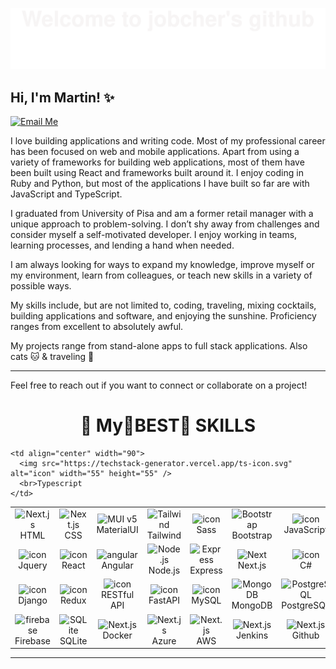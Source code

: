 [![MasterHead](https://github.com/BEPb/BEPb/blob/main/assets/Bottom_up.svg)]()



## Hi, I'm Martin! ✨

[![Email Me](https://img.shields.io/badge/Email-martin.barrera050423@gmail.com-007735.svg)](mailto:lookatemail@gmail.com)
<!-- [![LinkedIn](https://img.shields.io/badge/LinkedIn-Connect-blue.svg?style=social&logo=linkedin)](https://www.linkedin.com/in/ancerys/) -->

I love building applications and writing code. Most of my professional career has been focused on web and mobile
applications. Apart from using a variety of frameworks for building web applications, most of them have been built using
React and frameworks built around it. I enjoy coding in Ruby and Python, but most of the applications I have built so
far are with JavaScript and TypeScript.

I graduated from University of Pisa and am a former retail manager with a unique approach to problem-solving. I don’t shy
away from challenges and consider myself a self-motivated developer. I enjoy working in teams, learning processes, and
lending a hand when needed.

I am always looking for ways to expand my knowledge, improve myself or my environment, learn from colleagues, or teach
new skills in a variety of possible ways.

My skills include, but are not limited to, coding, traveling, mixing cocktails, building applications and software, and
enjoying the sunshine. Proficiency ranges from excellent to absolutely awful.

My projects range from stand-alone apps to full stack applications.
Also cats 🐱 & traveling 🚀

---

<!-- ### My skills

- Programming Languages: JavaScript, TypeScript, Ruby, Python
- Frameworks: NextJS, Astro and various frameworks built around React
- Development Focus: Front-end & full stack development, mobile applications
- Additional Skills: Application and software development, coding best practices, problem-solving
- Soft Skills: Team collaboration, continuous learning, adaptability
- Hobbies: Traveling, mixing cocktails, enjoying the outdoors -->

Feel free to reach out if you want to connect or collaborate on a project!

<!--
**EdAncerys/edancerys** is a ✨ _special_ ✨ repository because its `README.md` (this file) appears on your GitHub profile.

Here are some ideas to get you started:

- 🔭 I’m currently working on ...
- 🌱 I’m currently learning ...
- 👯 I’m looking to collaborate on ...
- 🤔 I’m looking for help with ...
- 💬 Ask me about ...
- 📫 How to reach me: ...
- 😄 Pronouns: ...
- ⚡ Fun fact: ...
-->


<h1 align="center">💫 My🌟BEST🌟 SKILLS</h1>
<p align="center">
<table align="center">
  <tr>
    <td align="center" width="90">
      <img src="https://skillicons.dev/icons?i=html" width="45" height="45" alt="Next.js" />
      <br>HTML
    </td>
    <td align="center" width="90">
      <img src="https://skillicons.dev/icons?i=css" width="45" height="45" alt="Next.js" />
      <br>CSS
    </td>
    <td align="center" width="90">
      <img src="https://skillicons.dev/icons?i=materialui" width="45" height="45" alt="MUI v5" />
      <br>MaterialUI
    </td>
    <td align="center" width="90">
      <img src="https://skillicons.dev/icons?i=tailwind" width="45" height="45" alt="Tailwind" />
      <br>Tailwind
    </td>
    <td align="center" width="90">
      <img src="https://techstack-generator.vercel.app/sass-icon.svg" alt="icon" width="55" height="55" />
      <br>Sass
    </td>
    <td align="center" width="90">
      <img src="https://skillicons.dev/icons?i=bootstrap" width="45" height="45" alt="Bootstrap" />
      <br>Bootstrap
    </td>
    <td align="center" width="90">
      <img src="https://techstack-generator.vercel.app/js-icon.svg" alt="icon" width="55" height="55" />
      <br>JavaScript
    </td>

    <td align="center" width="90">
      <img src="https://techstack-generator.vercel.app/ts-icon.svg" alt="icon" width="55" height="55" />
      <br>Typescript
    </td>

  </tr>

  <tr>
    <td align="center" width="90">
      <img src="https://skillicons.dev/icons?i=jquery" alt="icon" width="55" height="55" />
      <br>Jquery
    </td>
    <td align="center" width="90">
      <img src="https://techstack-generator.vercel.app/react-icon.svg" alt="icon" width="55" height="55" />
      <br>React
    </td>
    <td align="center" width="90">
      <img src="https://skillicons.dev/icons?i=angular" width="45" height="45" alt="angular" />
      <br>Angular
    </td>
    <td align="center" width="90">
      <img src="https://skillicons.dev/icons?i=nodejs" width="45" height="45" alt="Node.js" />
      <br>Node.js
    </td>
    <td align="center" width="90">
      <img src="https://skillicons.dev/icons?i=express" width="45" height="45" alt="Express" />
      <br>Express
    </td>
    <td align="center" width="90">
      <img src="https://skillicons.dev/icons?i=nextjs" width="45" height="45" alt="Next" />
      <br>Next.js
    </td>
    <td align="center" width="90">
      <img src="https://techstack-generator.vercel.app/csharp-icon.svg" alt="icon" width="55" height="55" />
      <br>C#
    </td>
    <td align="center" width="90">
      <img src="https://techstack-generator.vercel.app/python-icon.svg" alt="icon" width="55" height="55" />
      <br>Python
    </td>
  </tr>
  <tr>
    <td align="center" width="90">
      <img src="https://techstack-generator.vercel.app/django-icon.svg" alt="icon" width="55" height="55" />
      <br>Django
    </td>
    <td align="center" width="90">
      <img src="https://techstack-generator.vercel.app/redux-icon.svg" alt="icon" width="55" height="55" />
      <br>Redux
    </td>
    <td align="center" width="90">
      <img src="https://techstack-generator.vercel.app/restapi-icon.svg" alt="icon" width="55" height="55" />
      <br>RESTful API
    </td>
    <td align="center" width="90">
      <img src="https://skillicons.dev/icons?i=fastapi" alt="icon" width="55" height="55" />
      <br>FastAPI
    </td>    
    <td align="center" width="90">
      <img src="https://techstack-generator.vercel.app/mysql-icon.svg" alt="icon" width="55" height="55" />
      <br>MySQL
    </td>
    <td align="center" width="90">
      <img src="https://skillicons.dev/icons?i=mongodb" width="45" height="45" alt="MongoDB" />
      <br>MongoDB
    </td>
    <td align="center" width="90">
      <img src="https://skillicons.dev/icons?i=postgres" width="45" height="45" alt="PostgreSQL" />
      <br>PostgreSQL
    </td>
    <td align="center" width="90">
      <img src="https://skillicons.dev/icons?i=npm" width="45" height="45" alt="PostgreSQL" />
      <br>NPM
    </td>
  </tr>
  <tr>
    <td align="center" width="90">
      <img src="https://skillicons.dev/icons?i=firebase" width="45" height="45" alt="firebase" />
      <br>Firebase
    </td>
    <td align="center" width="90">
      <img src="https://skillicons.dev/icons?i=sqlite" width="45" height="45" alt="SQLite" />
      <br>SQLite
    </td>
    <td align="center" width="90">
      <img src="https://techstack-generator.vercel.app/docker-icon.svg" width="45" height="45" alt="Next.js" />
      <br>Docker
    </td>
    <td align="center" width="90">
      <img src="https://skillicons.dev/icons?i=azure" width="45" height="45" alt="Next.js" />
      <br>Azure
    </td>
    <td align="center" width="90">
      <img src="https://skillicons.dev/icons?i=aws" width="45" height="45" alt="Next.js" />
      <br>AWS
    </td>
    <td align="center" width="90">
      <img src="https://skillicons.dev/icons?i=jenkins" width="45" height="45" alt="Next.js" />
      <br>Jenkins
    </td>
    <td align="center" width="90">
      <img src="https://skillicons.dev/icons?i=github" width="45" height="45" alt="Next.js" />
      <br>Github
    </td>
  </tr>
</table>
</p>
<hr>
<br>
</div>
